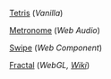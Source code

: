 [Tetris](https://xuu.github.io/subtle/tetris.html)  (*Vanilla*)

[Metronome](https://xuu.github.io/subtle/metronome.html)  (*Web Audio*)

[Swipe](https://xuu.github.io/subtle/swipe.html)  (*Web Component*)

[Fractal](https://xuu.github.io/subtle/fractal.html)  (*WebGL, [Wiki](https://en.wikipedia.org/wiki/Julia_set)*)
